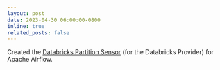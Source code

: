 ```yaml
---
layout: post
date: 2023-04-30 06:00:00-0800
inline: true
related_posts: false
---
```


Created the [Databricks Partition Sensor](https://airflow.apache.org/docs/apache-airflow-providers-databricks/stable/operators/sql.html#databrickspartitionsensor) (for the Databricks Provider) for Apache Airflow.
